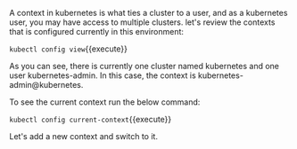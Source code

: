 
A context in kubernetes is what ties a cluster to a user, and as a kubernetes user, you may have access to multiple clusters. 
let's review the contexts that is configured currently in this environment:

`kubectl config view`{{execute}}

As you can see, there is currently one cluster named kubernetes and one user kubernetes-admin. In this case, the context is kubernetes-admin@kubernetes.

To see the current context run the below command:

`kubectl config current-context`{{execute}}

Let's  add a new context and switch to it.


